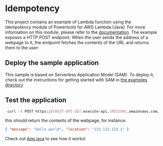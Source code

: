 # Idempotency

This project contains an example of Lambda function using the idempotency module of Powertools for AWS Lambda (Java). For more information on this module, please refer to the [documentation](https://docs.powertools.aws.dev/lambda-java/utilities/idempotency/).
The example exposes a HTTP POST endpoint. When the user sends the address of a webpage to it, the endpoint fetches the contents of the URL and returns them to the user:

## Deploy the sample application

This sample is based on Serverless Application Model (SAM). To deploy it, check out the instructions for getting
started with SAM in [the examples directory](../README.md)

## Test the application

```bash
 curl -X POST https://[REST-API-ID].execute-api.[REGION].amazonaws.com/Prod/helloidem/ -H "Content-Type: application/json" -d '{"address": "https://checkip.amazonaws.com"}'
```

this should return the contents of the webpage, for instance:
```json
{ "message": "hello world", "location": "123.123.123.1" }
```

Check out [App.java](src/main/java/helloworld/App.java) to see how it works!
